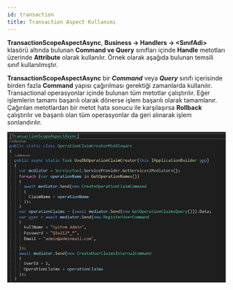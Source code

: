 ```yaml
---
id: transaction
title: Transaction Aspect Kullanımı
---
```

**TransactionScopeAspectAsync**, **Business -> Handlers -> <SınıfAdi>** klasörü altında bulunan **Command ve Query** sınıfları içinde **Handle** metotları üzerinde **Attribute** olarak kullanılır. Örnek olarak aşağıda bulunan temsili sınıf kullanılmıştır. 

**TransactionScopeAspectAsync** bir ***Command*** veya ***Query*** sınıfı içerisinde birden fazla **Command** yapısı çağırılması gerektiği zamanlarda kullanılır. Transactional operasyonlar içinde bulunan tüm metotlar çalıştırılır. Eğer işlemlerin tamamı başarılı olarak dönerse işlem başarılı olarak tamamlanır. Çağırılan metotlardan bir metot hata sonucu ile karşılaşırsa **Rollback** çalıştırılır ve başarılı olan tüm operasyonlar da geri alınarak işlem sonlandırılır. 

![](./media/image53.png)

